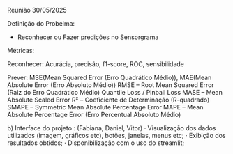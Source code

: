 Reunião 30/05/2025

Definição do Probelma:

- Reconhecer ou Fazer predições no Sensorgrama

Métricas:

Reconhecer: 
Acurácia, 
precisão, 
f1-score, 
ROC, 
sensibilidade

Prever: 
MSE(Mean Squared Error (Erro Quadrático Médio)),
MAE(Mean Absolute Error (Erro Absoluto Médio))
RMSE – Root Mean Squared Error (Raiz do Erro Quadrático Médio)
Quantile Loss / Pinball Loss
MASE – Mean Absolute Scaled Error
R² – Coeficiente de Determinação (R-quadrado)
SMAPE – Symmetric Mean Absolute Percentage Error
MAPE – Mean Absolute Percentage Error (Erro Percentual Absoluto Médio)


 b) Interface do projeto : (Fabiana, Daniel, Vitor)
 · Visualização dos dados utilizados (imagem, gráficos etc), botões, janelas,
 menus etc;
 · Exibição dos resultados obtidos;
 · Disponibilização com o uso do streamlit;
